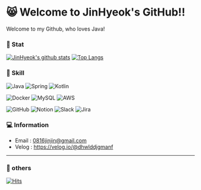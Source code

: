 # 😸 Welcome to JinHyeok's GitHub!!
Welcome to my Github, who loves Java!

### 💪 Stat
[![JinHyeok's github stats](https://github-readme-stats.vercel.app/api?username=Lee-Jin-Hyeok&theme=tokyonight)](https://github.com/anuraghazra/github-readme-stats)
[![Top Langs](https://github-readme-stats.vercel.app/api/top-langs/?username=Lee-Jin-Hyeok&layout=compact&show_icons=true&theme=tokyonight)](https://github.com/anuraghazra/github-readme-stats)

### 🔧 Skill
![Java](https://img.shields.io/badge/Java-B7472A?style=&logo=Java)
![Spring](https://img.shields.io/badge/Spring-6DB33F?style=&logo=Spring)
![Kotlin](https://img.shields.io/badge/Kotlin-0095D5?style=&logo=Kotlin)

![Docker](https://img.shields.io/badge/Docker-2496ED?style=&logo=Docker)
![MySQL](https://img.shields.io/badge/MySQL-4479A1?style=&logo=MySQL)
![AWS](https://img.shields.io/badge/AWS-232F3E?style=&logo=Amazon)

![GitHub](https://img.shields.io/badge/GitHub-181717?style=&logo=GitHub)
![Notion](https://img.shields.io/badge/Notion-000000?style=&logo=Notion)
![Slack](https://img.shields.io/badge/Slack-4A154B?style=&logo=Slack)
![Jira](https://img.shields.io/badge/Jira-0052CC?style=&logo=Jira)

### 💻 Information
- Email : 0816jinjin@gmail.com
- Velog : https://velog.io/@dhwlddjgmanf

---

### 🌾 others
[![Hits](https://hits.seeyoufarm.com/api/count/incr/badge.svg?url=https%3A%2F%2Fgithub.com%2FLee-Jin-Hyeok&count_bg=%2379C83D&title_bg=%23555555&icon=&icon_color=%23E7E7E7&title=hits&edge_flat=false)](https://hits.seeyoufarm.com)
